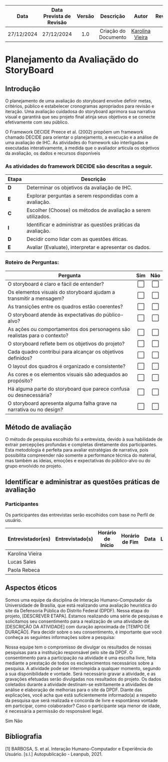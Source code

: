 |    **Data**    | **Data Prevista de Revisão** | **Versão** |        **Descrição**        |                 **Autor**                 |                **Revisor**                 |
|:--------------:|:---------------------------:|:----------:|:---------------------------:|:-----------------------------------------:|:------------------------------------------:|
|  27/12/2024    |        27/12/2024          |    1.0     |     Criação do Documento     | [Karolina Vieira](https://github.com/Karolina91) |  |

# Planejamento da Avaliaçãdo do StoryBoard

## Introdução

O planejamento de uma avaliação do storyboard envolve definir metas, critérios, público e estabelecer cronogramas apropriados para revisão e iteração. Uma avaliação cuidadosa do storyboard aprimora sua narrativa visual e garantirá que seu projeto final atinja seus objetivos e se conecte efetivamente com seu público.

O Framework DECIDE Preece et al. (2002) propõem um framework chamado DECIDE para orientar o planejamento, a execução e a análise de uma avaliação de IHC. As atividades do framework são interligadas e executadas interativamente, à medida que o avaliador articula os objetivos da avaliação, os dados e recursos disponíveis

### As atividades do framework DECIDE são descritas a seguir.

| **Etapa** | **Descrição**                                                                 |
|-----------|-------------------------------------------------------------------------------|
| **D**     | Determinar os objetivos da avaliação de IHC.                                 |
| **E**     | Explorar perguntas a serem respondidas com a avaliação.                      |
| **C**     | Escolher (Choose) os métodos de avaliação a serem utilizados.               |
| **I**     | Identificar e administrar as questões práticas da avaliação.                 |
| **D**     | Decidir como lidar com as questões éticas.                                   |
| **E**     | Avaliar (Evaluate), interpretar e apresentar os dados.                      |

### Roteiro de Perguntas:

| **Pergunta**                                                                    | **Sim** | **Não** |
|---------------------------------------------------------------------------------|:-------:|:-------:|
| O storyboard é claro e fácil de entender?                                       |   ⬜    |   ⬜    |
| Os elementos visuais do storyboard ajudam a transmitir a mensagem?              |   ⬜    |   ⬜    |
| As transições entre os quadros estão coerentes?                                 |   ⬜    |   ⬜    |
| O storyboard atende às expectativas do público-alvo?                            |   ⬜    |   ⬜    |
| As ações ou comportamentos dos personagens são realistas para o contexto?       |   ⬜    |   ⬜    |
| O storyboard reflete bem os objetivos do projeto?                               |   ⬜    |   ⬜    |
| Cada quadro contribui para alcançar os objetivos definidos?                     |   ⬜    |   ⬜    |
| O layout dos quadros é organizado e consistente?                                |   ⬜    |   ⬜    |
| As cores e os elementos visuais são adequados ao propósito?                     |   ⬜    |   ⬜    |
| Há alguma parte do storyboard que parece confusa ou desnecessária?              |   ⬜    |   ⬜    |
| O storyboard apresenta alguma falha grave na narrativa ou no design?            |   ⬜    |   ⬜    |

## Método de avaliação 

O método de pesquisa escolhido foi a entrevista, devido à sua habilidade de extrair percepções profundas e completas diretamente dos participantes. Esta metodologia é perfeita para avaliar estratégias de narrativa, pois possibilita compreender não somente a performance técnica do material, mas também as ideias, emoções e expectativas do público-alvo ou do grupo envolvido no projeto.

## Identificar e administrar as questões práticas de avaliação

### Participantes
Os participantes das entrevistas serão escolhidos com base no Perfil de usuário.

| **Entrevistador(es)** | **Entrevistado(s)** | **Horário de Início** | **Horário de Fim** | **Data** | **Local** |
|------------------------|---------------------|-----------------------|--------------------|----------|-----------|
| Karolina Vieira        |                     |                       |                    |          |           |
| Lucas Sales            |                     |                       |                    |          |           |
| Paola Rebeca           |                     |                       |                    |          |           |


## Aspectos éticos

Somos uma equipe da disciplina de Interação Humano-Computador da Universidade de Brasília, que está realizando uma avaliação heurística do site da Defensoria Pública do Distrito Federal (DPDF). Nessa etapa do projeto, [DESCREVER ETAPA]. Estamos realizando uma série de pesquisas e solicitamos seu consentimento para a realização de uma atividade de [DESCRIÇÃO DA ATIVIDADE] com duração aproximada de [TEMPO DE DURAÇÃO]. Para decidir sobre o seu consentimento, é importante que você conheça as seguintes informações sobre a pesquisa:

Nossa equipe tem o compromisso de divulgar os resultados de nossas pesquisas para a instituição responsável pelo site da DPDF.
O consentimento para a participação na atividade é uma escolha livre, feita mediante a prestação de todos os esclarecimentos necessários sobre a pesquisa.
A atividade pode ser interrompida a qualquer momento, segundo a sua disponibilidade e vontade.
Será necessário gravar a atividade, e as gravações efetuadas serão divulgadas nos resultados do projeto.
Os dados coletados durante a atividade destinam-se estritamente a atividades de análise e elaboração de melhorias para o site da DPDF.
Diante das explicações, você acha que está suficientemente informado(a) a respeito da pesquisa que será realizada e concorda de livre e espontânea vontade em participar, como colaborador? Caso o participante seja menor de idade, é necessária a permissão do responsável legal.

Sim
Não
## Bibliografia

[1] BARBOSA, S. et al. Interação Humano-Computador e Experiência do Usuário. [s.l.] Autopublicação - Leanpub, 2021.

